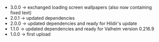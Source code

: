 * 3.0.0 -> exchanged loading screen wallpapers (also now containing fixed text)
* 2.0.1 -> updated dependencies
* 2.0.0 -> updated dependencies and ready for Hildir's update
* 1.1.0 -> updated dependencies and ready for Valheim version 0.216.9
* 1.0.0 -> first upload
